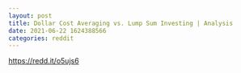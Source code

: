 ```yaml
--- 
layout: post 
title: Dollar Cost Averaging vs. Lump Sum Investing | Analysis 
date: 2021-06-22 1624388566 
categories: reddit 
--- 
```

https://redd.it/o5ujs6